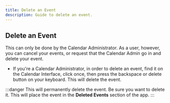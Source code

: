 ```yaml
---
title: Delete an Event
description: Guide to delete an event.
---
```


## Delete an Event

This can only be done by the Calendar Administrator. As a user, however, you can cancel your events, or request that the Calendar Admin go in and delete your event.

 - If you're a Calendar Administrator, in order to delete an event, find it on the Calendar Interface, click once, then press the backspace or delete button on your keyboard. This will delete the event.

:::danger 
This will permanently delete the event. Be sure you want to delete it. This will place the event in the **Deleted Events** section of the app.
:::